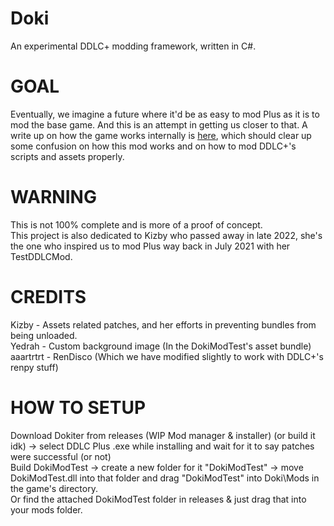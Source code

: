 # Doki
 An experimental DDLC+ modding framework, written in C#.

# GOAL
Eventually, we imagine a future where it'd be as easy to mod Plus as it is to mod the base game. And this is an attempt in getting us closer to that. A write up on how the game works internally is [here](https://arcadia.noia.site/posts/1733492691528), which should clear up some confusion on how this mod works and on how to mod DDLC+'s scripts and assets properly. <br>
# WARNING
This is not 100% complete and is more of a proof of concept. <br> This project is also dedicated to Kizby who passed away in late 2022, she's the one who inspired us to mod Plus way back in July 2021 with her TestDDLCMod.

# CREDITS
Kizby - Assets related patches, and her efforts in preventing bundles from being unloaded. <br>
Yedrah - Custom background image (In the DokiModTest's asset bundle) <br>
aaartrtrt - RenDisco (Which we have modified slightly to work with DDLC+'s renpy stuff) <br>

# HOW TO SETUP
Download Dokiter from releases (WIP Mod manager & installer) (or build it idk) -> select DDLC Plus .exe while installing and wait for it to say patches were successful (or not) <br>
Build DokiModTest -> create a new folder for it "DokiModTest" -> move DokiModTest.dll into that folder and drag "DokiModTest" into Doki\Mods in the game's directory. <br>
Or find the attached DokiModTest folder in releases & just drag that into your mods folder.
